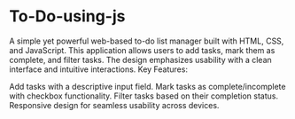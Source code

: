 # To-Do-using-js
A simple yet powerful web-based to-do list manager built with HTML, CSS, and JavaScript. This application allows users to add tasks, mark them as complete, and filter tasks. The design emphasizes usability with a clean interface and intuitive interactions.
Key Features:

Add tasks with a descriptive input field.
Mark tasks as complete/incomplete with checkbox functionality.
Filter tasks based on their completion status.
Responsive design for seamless usability across devices.
